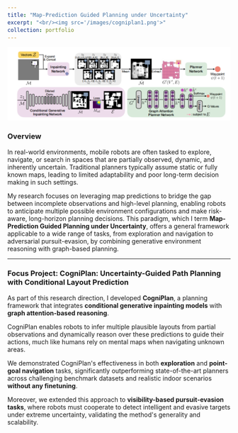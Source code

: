 ```yaml
---
title: "Map-Prediction Guided Planning under Uncertainty"
excerpt: "<br/><img src='/images/cogniplan1.png'>"
collection: portfolio
---
```


![CogniPlan Project](/images/inpainting2.png)

### Overview

In real-world environments, mobile robots are often tasked to explore, navigate, or search in spaces that are partially observed, dynamic, and inherently uncertain. Traditional planners typically assume static or fully known maps, leading to limited adaptability and poor long-term decision making in such settings.

My research focuses on leveraging map predictions to bridge the gap between incomplete observations and high-level planning, enabling robots to anticipate multiple possible environment configurations and make risk-aware, long-horizon planning decisions. This paradigm, which I term **Map-Prediction Guided Planning under Uncertainty**, offers a general framework applicable to a wide range of tasks, from exploration and navigation to adversarial pursuit-evasion, by combining generative environment reasoning with graph-based planning.

---

### Focus Project: CogniPlan: Uncertainty-Guided Path Planning with Conditional Layout Prediction

As part of this research direction, I developed **CogniPlan**, a planning framework that integrates **conditional generative inpainting models** with **graph attention-based reasoning**.

CogniPlan enables robots to infer multiple plausible layouts from partial observations and dynamically reason over these predictions to guide their actions, much like humans rely on mental maps when navigating unknown areas.

We demonstrated CogniPlan's effectiveness in both **exploration** and **point-goal navigation** tasks, significantly outperforming state-of-the-art planners across challenging benchmark datasets and realistic indoor scenarios **without any finetuning**.

Moreover, we extended this approach to **visibility-based pursuit-evasion tasks**, where robots must cooperate to detect intelligent and evasive targets under extreme uncertainty, validating the method's generality and scalability.
